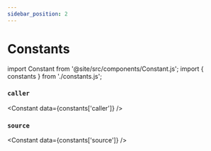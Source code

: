 ```yaml
---
sidebar_position: 2
---
```


# Constants

<!-- Custom component -->
import Constant from '@site/src/components/Constant.js';
import { constants } from './constants.js';

### `caller`

<Constant data={constants['caller']} />

### `source`

<Constant data={constants['source']} />